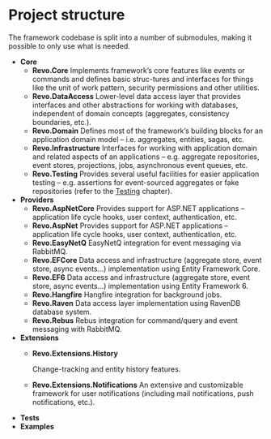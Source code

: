 # Project structure

The framework codebase is split into a number of submodules, making it possible to only use what is needed.

* **Core**
  * **Revo.Core** Implements framework’s core features like events or commands and defines basic struc-tures and interfaces for things like the unit of work pattern, security permissions and other utilities.
  * **Revo.DataAccess** Lower-level data access layer that provides interfaces and other abstractions for working with databases, independent of domain concepts \(aggregates, consistency boundaries, etc.\).
  * **Revo.Domain** Defines most of the framework’s building blocks for an application domain model – i.e. aggregates, entities, sagas, etc.
  * **Revo.Infrastructure** Interfaces for working with application domain and related aspects of an applications – e.g. aggregate repositories, event stores, projections, jobs, asynchronous event queues, etc.
  * **Revo.Testing** Provides several useful facilities for easier application testing – e.g. assertions for event-sourced aggregates or fake repositories \(refer to the [Testing](../../reference-guide/testing.md) chapter\).
* **Providers**
  * **Revo.AspNetCore** Provides support for ASP.NET applications – application life cycle hooks, user context, authentication, etc.
  * **Revo.AspNet** Provides support for ASP.NET applications – application life cycle hooks, user context, authentication, etc.
  * **Revo.EasyNetQ** EasyNetQ integration for event messaging via RabbitMQ.
  * **Revo.EFCore**     Data access and infrastructure \(aggregate store, event store, async events...\) implementation using Entity Framework Core.
  * **Revo.EF6**     Data access and infrastructure \(aggregate store, event store, async events...\) implementation using Entity Framework 6.
  * **Revo.Hangfire** Hangfire integration for background jobs.
  * **Revo.Raven** Data access layer implementation using RavenDB database system.
  * **Revo.Rebus** Rebus integration for command/query and event messaging with RabbitMQ.
* **Extensions**
  * **Revo.Extensions.History**

    Change-tracking and entity history features.

  * **Revo.Extensions.Notifications** An extensive and customizable framework for user notifications \(including mail notifications, push notifications, etc.\).
* **Tests**
* **Examples**

